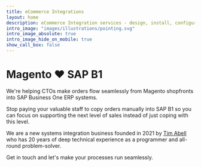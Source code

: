 ```yaml
---
title: eCommerce Integrations
layout: home
description: eCommerce Integration services - design, install, configure, host
intro_image: "images/illustrations/pointing.svg"
intro_image_absolute: true
intro_image_hide_on_mobile: true
show_call_box: false
---
```


# Magento ❤️  SAP B1

We're helping CTOs make orders flow seamlessly from Magento shopfronts into SAP Business One ERP systems.

Stop paying your valuable staff to copy orders manually into SAP B1 so you can focus on supporting the next level of sales instead of just coping with this level.

We are a new systems integration business founded in 2021 by [Tim Abell](https://www.linkedin.com/in/timabell/) who has 20 years of deep technical experience as a programmer and all-round problem-solver.

Get in touch and let's make your processes run seamlessly.

